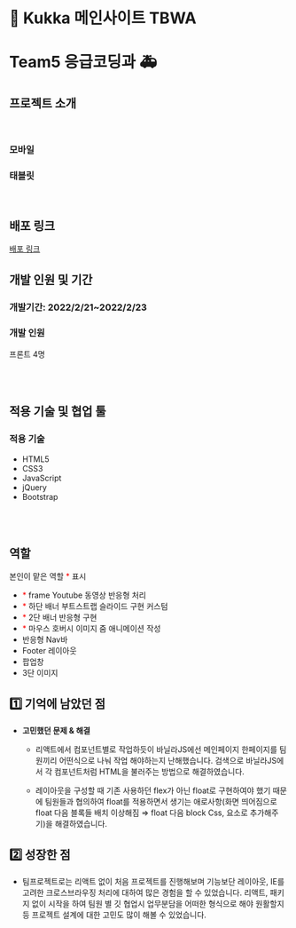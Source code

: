 # 🌻 Kukka 메인사이트 TBWA

# Team5 응급코딩과 🚑

## 프로젝트 소개

<br/>

### 모바일

### 태블릿

<br/>

## 배포 링크

<a href="https://nostalgic-wilson-ae40e3.netlify.app/">배포 링크</a>

## 개발 인원 및 기간

### 개발기간: 2022/2/21~2022/2/23

### 개발 인원

프론트 4명

<br/><br/>

## 적용 기술 및 협업 툴

### 적용 기술

- HTML5
- CSS3
- JavaScript
- jQuery
- Bootstrap

<br/><br/>

## 역할

본인이 맡은 역할 <span style="color:red">\*</span> 표시

- <span style="color:red">\*</span> frame Youtube 동영상 반응형 처리
- <span style="color:red">\*</span> 하단 배너 부트스트랩 슬라이드 구현 커스텀
- <span style="color:red">\*</span> 2단 배너 반응형 구현
- <span style="color:red">\*</span> 마우스 호버시 이미지 줌 애니메이션 작성
- 반응형 Nav바
- Footer 레이아웃
- 팝업창
- 3단 이미지

## 1️⃣ 기억에 남았던 점

- **고민했던 문제 & 해결**

  - 리액트에서 컴포넌트별로 작업하듯이 바닐라JS에선 메인페이지 한페이지를 팀원끼리 어떤식으로 나눠 작업 해야하는지 난해했습니다. 검색으로 바닐라JS에서 각 컴포넌트처럼 HTML을 불러주는 방법으로 해결하였습니다.

  - 레이아웃을 구성할 때 기존 사용하던 flex가 아닌 float로 구현하여야 했기 때문에 팀원들과 협의하여 float를 적용하면서 생기는 애로사항(화면 띄어짐으로 float 다음 블록들 배치 이상해짐 ⇒ float 다음 block Css, 요소로 추가해주기)을 해결하였습니다.

## 2️⃣ 성장한 점

- 팀프로젝트로는 리액트 없이 처음 프로젝트를 진행해보며 기능보단 레이아웃, IE를 고려한 크로스브라우징 처리에 대하여 많은 경험을 할 수 있었습니다. 리액트, 패키지 없이 시작을 하여 팀원 별 깃 협업시 업무분담을 어떠한 형식으로 해야 원활할지 등 프로젝트 설계에 대한 고민도 많이 해볼 수 있었습니다.

<br/><br/>

  </br>
